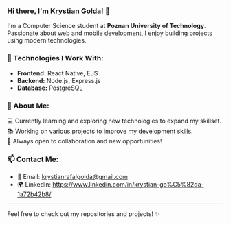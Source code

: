 ### Hi there, I'm Krystian Gołda! 👋

I'm a Computer Science student at **Poznan University of Technology**. Passionate about web and mobile development, I enjoy building projects using modern technologies.

### 🚀 Technologies I Work With:
- **Frontend:** React Native, EJS
- **Backend:** Node.js, Express.js
- **Database:** PostgreSQL

### 📌 About Me:
💻 Currently learning and exploring new technologies to expand my skillset.  
📚 Working on various projects to improve my development skills.  
🔎 Always open to collaboration and new opportunities!

### 📫 Contact Me:
- 📧 Email: krystianrafalgolda@gmail.com
- 🌍 LinkedIn: https://www.linkedin.com/in/krystian-go%C5%82da-1a72b42b8/

---

Feel free to check out my repositories and projects! ✨
